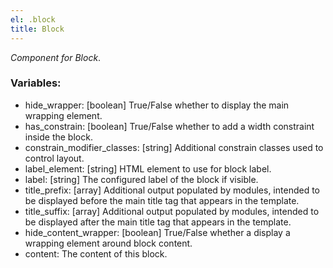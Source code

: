 ```yaml
---
el: .block
title: Block
---
```

_Component for Block_.

### Variables:
* hide_wrapper: [boolean] True/False whether to display the main wrapping element.
* has_constrain: [boolean] True/False whether to add a width constraint inside the block.
* constrain_modifier_classes: [string] Additional constrain classes used to control layout.
* label_element: [string] HTML element to use for block label.
* label: [string] The configured label of the block if visible.
* title_prefix: [array] Additional output populated by modules, intended to be displayed before the main title tag that appears in the template.
* title_suffix: [array] Additional output populated by modules, intended to be displayed after the main title tag that appears in the template.
* hide_content_wrapper: [boolean] True/False whether a display a wrapping element around block content.
* content:  The content of this block.

